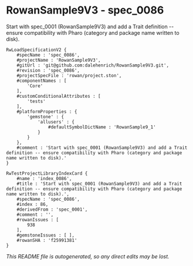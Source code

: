 # RowanSample9V3 - spec_0086
Start with spec_0001 (RowanSample9V3) and add a Trait definition -- ensure compatibility with Pharo (category and package name written to disk).
```
RwLoadSpecificationV2 {
	#specName : 'spec_0086',
	#projectName : 'RowanSample9V3',
	#gitUrl : 'git@github.com:dalehenrich/RowanSample9V3.git',
	#revision : 'spec_0086',
	#projectSpecFile : 'rowan/project.ston',
	#componentNames : [
		'Core'
	],
	#customConditionalAttributes : [
		'tests'
	],
	#platformProperties : {
		'gemstone' : {
			'allusers' : {
				#defaultSymbolDictName : 'RowanSample9_1'
			}
		}
	},
	#comment : 'Start with spec_0001 (RowanSample9V3) and add a Trait definition -- ensure compatibility with Pharo (category and package name written to disk).'
}

RwTestProjectLibraryIndexCard {
	#name : 'index_0086',
	#title : 'Start with spec_0001 (RowanSample9V3) and add a Trait definition -- ensure compatibility with Pharo (category and package name written to disk).',
	#specName : 'spec_0086',
	#index : 86,
	#derivedFrom : 'spec_0001',
	#comment : '',
	#rowanIssues : [
		938
	],
	#gemstoneIssues : [ ],
	#rowanSHA : 'f25991381'
}
```

*This README file is autogenerated, so any direct edits may be lost.*
